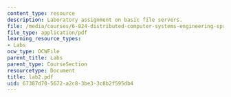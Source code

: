 ```yaml
---
content_type: resource
description: Laboratory assignment on basic file servers.
file: /media/courses/6-824-distributed-computer-systems-engineering-spring-2006/67387d705672a2c83be33c8b2f595db4_lab2.pdf
file_type: application/pdf
learning_resource_types:
- Labs
ocw_type: OCWFile
parent_title: Labs
parent_type: CourseSection
resourcetype: Document
title: lab2.pdf
uid: 67387d70-5672-a2c8-3be3-3c8b2f595db4
---
```

